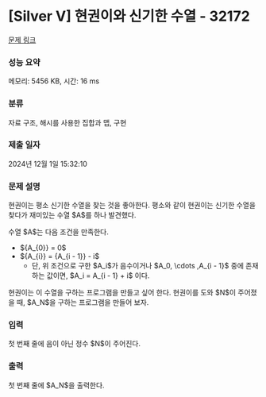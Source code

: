 # [Silver V] 현권이와 신기한 수열 - 32172 

[문제 링크](https://www.acmicpc.net/problem/32172) 

### 성능 요약

메모리: 5456 KB, 시간: 16 ms

### 분류

자료 구조, 해시를 사용한 집합과 맵, 구현

### 제출 일자

2024년 12월 1일 15:32:10

### 문제 설명

<p>현권이는 평소 신기한 수열을 찾는 것을 좋아한다. 평소와 같이 현권이는 신기한 수열을 찾다가 재미있는 수열 $A$를 하나 발견했다.</p>

<p>수열 $A$는 다음 조건을 만족한다.</p>

<ul>
	<li>${A_{0}} = 0$</li>
	<li>${A_{i}} = {A_{i - 1}} - i$
	<ul>
		<li>단, 위 조건으로 구한 $A_i$가 음수이거나 $A_0, \cdots ,A_{i - 1}$ 중에 존재하는 값이면, $A_i = A_{i - 1} + i$ 이다.</li>
	</ul>
	</li>
</ul>

<p>현권이는 이 수열을 구하는 프로그램을 만들고 싶어 한다. 현권이를 도와 $N$이 주어졌을 때, $A_N$을 구하는 프로그램을 만들어 보자.</p>

### 입력 

 <p>첫 번째 줄에 음이 아닌 정수 $N$이 주어진다.</p>

### 출력 

 <p>첫 번째 줄에 $A_N$을 출력한다.</p>

